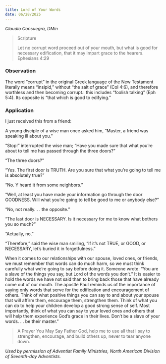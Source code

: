 ```yaml
---
title: Lord of Your Words
date: 06/28/2025
---
```


_Claudio Consuegra, DMin_

> <p>Scripture</p>
> Let no corrupt word proceed out of your mouth, but what is good for necessary edification, that it may impart grace to the hearers. Ephesians 4:29

### Observation

The word “corrupt” in the original Greek language of the New Testament literally means “insipid,” without “the salt of grace” (Col 4:6), and therefore worthless and then becoming corrupt.: this includes “foolish talking” (Eph 5:4). Its opposite is “that which is good to edifying.”

### Application

I just received this from a friend:

A young disciple of a wise man once asked him, “Master, a friend was speaking ill about you.”

“Stop!” interrupted the wise man; “Have you made sure that what you’re about to tell me has passed through the three doors?”

“The three doors?”

“Yes. The first door is TRUTH. Are you sure that what you’re going to tell me is absolutely true?”

“No. Y heard it from some neighbors.”

“Well, at least you have made your information go through the door GOODNESS. Will what you’re going to tell be good to me or anybody else?”

“No, not really. . . the opposite.”

“The last door is NECESSARY. Is it necessary for me to know what bothers you so much?”

“Actually, no.”

“Therefore,” said the wise man smiling, “If it’s not TRUE, or GOOD, or NECESSARY, let’s buried it in forgetfulness.”

When it comes to our relationships with our spouse, loved ones, or friends, we must remember that words can do much harm, so we must think carefully what we’re going to say before doing it. Someone wrote: “You are a slave of the things you say, but Lord of the words you don’t.” It is easier to hold the words we have not said than to bring back those that have already come out of our mouth. The apostle Paul reminds us of the importance of saying only words that serve for the edification and encouragement of others. Think of what positive things you can say to and about your spouse that will affirm them, encourage them, strengthen them. Think of what you can do to help your children develop a good strong sense of self. Most importantly, think of what you can say to your loved ones and others that will help them experience God’s grace in their lives. Don’t be a slave of your words. . . be their master.”

> <callout>A Prayer You May Say</callout>
> Father God, help me to use all that I say to strengthen, encourage, and build others up, never to tear anyone down.

_Used by permission of Adventist Family Ministries, North American Division of Seventh-day Adventists._